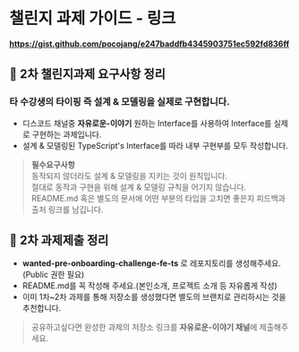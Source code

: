 # 챌린지 과제 가이드 - 링크
**https://gist.github.com/pocojang/e247baddfb4345903751ec592fd836ff**


## 📝 2차 챌린지과제 요구사항 정리
### 타 수강생의 타이핑 즉 설계 & 모델링을 실제로 구현합니다. 
- 디스코드 채널중 **자유로운-이야기** 원하는 Interface를 사용하여 Interface를 실제로 구현하는 과제입니다.
- 설계 & 모델링된 TypeScript's Interface를 따라 내부 구현부를 모두 작성합니다.
> **필수요구사항**<br>
동작되지 않더라도 설계 & 모델링을 지키는 것이 원칙입니다.<br>
절대로 동작과 구현을 위해 설계 & 모델링 규칙을 어기지 않습니다.<br>
README.md 혹은 별도의 문서에 어떤 부분의 타입을 고치면 좋은지 피드백과 출처 링크를 남깁니다.
## 📝 2차 과제제출 정리
- **wanted-pre-onboarding-challenge-fe-ts** 로 레포지토리를 생성해주세요.(Public 권한 필요)
- README.md를 꼭 작성해 주세요.(본인소개, 프로젝트 소개 등 자유롭게 작성)
- 이미 1차~2차 과제를 통해 저장소를 생성했다면 별도의 브랜치로 관리하시는 것을 추천합니다.

> 공유하고싶다면 완성한 과제의 저장소 링크를 **자유로운-이야기 채널**에 제출해주세요.








